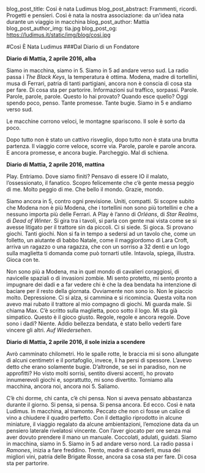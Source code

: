 blog_post_title: Così è nata Ludimus
blog_post_abstract: Frammenti, ricordi. Progetti e pensieri. Così è nata la nostra 	associazione: da un'idea nata durante un viaggio in macchina
blog_post_author: Mattia
blog_post_author_img: tia.jpg
blog_post_og: https://ludimus.it/static/img/blog/cosi.jpg

#Così È Nata Ludimus
###Dal Diario di un Fondatore

**Diario di Mattia, 2 aprile 2016, alba**

Siamo in macchina, siamo in 5. Siamo in 5 ad andare verso sud. 
La radio passa i _The Black Keys_, la temperatura è ottima.
Modena, madre di tortellini, musa di Ferrari, patria di tanti partigiani, ancora non è conscia di cosa sta per fare. Di cosa sta per partorire. 
Informazioni sul traffico, sorpassi. 
Parole. 
Parole, parole, parole.
Questo lo hai provato? Quando esce quello? Oggi spendo poco, penso.
Tante promesse. Tante bugie. 
Siamo in 5 e andiamo verso sud.

Le macchine corrono veloci, le montagne spariscono.
Il sole è sorto da poco.

Dopo tutto non è stato un cattivo risveglio, dopo tutto non è stata una brutta partenza. 
Il viaggio corre veloce, scorre via.
Parole, parole e parole ancora.
E ancora promesse, e ancora bugie. 
Parcheggio. 
Mal di schiena.


**Diario di Mattia, 2 aprile 2016, mattina**

Play.
Entriamo.
Dove siamo finiti?
Pensavo di essere IO il malato, l’ossessionato, il fanatico. 
Scopro felicemente che c’è gente messa peggio di me. 
Molto peggio di me.
Che bello il mondo. 
Grazie, mondo.

Siamo ancora in 5, contro ogni previsione. Uniti, compatti.
Si scopre subito che Modena non è più Modena, che i tortellini non sono più tortellini e che a nessuno importa più delle Ferrari. 
A Play è l’anno di _Orléans_, di _Star Realms_, di _Dead of Winter_.
Si gira tra i tavoli, si parla con gente mai vista come se si avesse litigato per il trattore sin da piccoli. Ci si siede. Si gioca.
Si provano giochi. Tanti giochi.
Non si fa in tempo a sedersi ad un tavolo che, come un folletto, un aiutante di babbo Natale, come il maggiordomo di Lara Croft, arriva un ragazzo o una ragazza, che con un sorriso a 32 denti e un logo sulla maglietta ti domanda come può tornarti utile.
Intavola, spiega, illustra. 
Gioca con te.

Non sono più a Modena, ma in quel mondo di cavalieri coraggiosi, di navicelle spaziali o di invasioni zombie.
Mi sento protetto,  mi sento pronto a impugnare dei dadi e a far vedere chi è che la dea bendata ha intenzione di baciare per il resto della giornata. 
Ovviamente non sono io.
Non le piaccio molto. 
Depressione.
Ci si alza, si cammina e si ricomincia. 
Questa volta non avevo mai rubato il trattore al mio compagno di giochi. Mi guarda male. 
Si chiama Max. C’è scritto sulla maglietta, poco sotto il logo.
Mi sta già simpatico.
Questo è il gioco giusto. 
Regole, regole e ancora regole.
Dove sono i dadi? Niente. 
Addio bellezza bendata, è stato bello vederti fare vincere gli altri. 
_Auf Wiedersehen_.


**Diario di Mattia, 2 aprile 2016, il sole inizia a scendere**

Avrò camminato chilometri. 
Ho le spalle rotte, le braccia mi si sono allungate di alcuni centimetri e il portafoglio, invece, li ha persi di spessore. 
L’avevo detto che erano solamente bugie. 
D’altronde, se sei in paradiso, non ne approfitti? 
Ho visto molti sorrisi, sentito diversi accenti, ho provato innumerevoli giochi e, soprattutto, mi sono divertito.
Torniamo alla macchina, ancora noi, ancora noi 5. 
Saliamo.

C’è chi dorme, chi canta, c’è chi pensa. 
Non si aveva pensato abbastanza durante il giorno.
Si pensa, si pensa.  Si pensa ancora.
Ed ecco.
Così è nata Ludimus.
In macchina, al tramonto.
Peccato che non ci fosse un calice di vino a chiudere il quadro perfetto.
Con il dettaglio riprodotto in alcune miniature, il viaggio regalato da alcune ambientazioni, l’emozione data da un pensiero laterale rivelatosi vincente.
Con l’aver giocato per ore senza mai aver dovuto prendere il mano un manuale. 
Coccolati, adulati, guidati.
Siamo in macchina, siamo in 5. Siamo in 5 ad andare verso nord. 
La radio passa i _Ramones_, inizia a fare freddino.
Trento, madre di canederli, musa dei migliori vini, patria delle Brigate Rosse, ancora sa cosa sta per fare. Di cosa sta per partorire.

